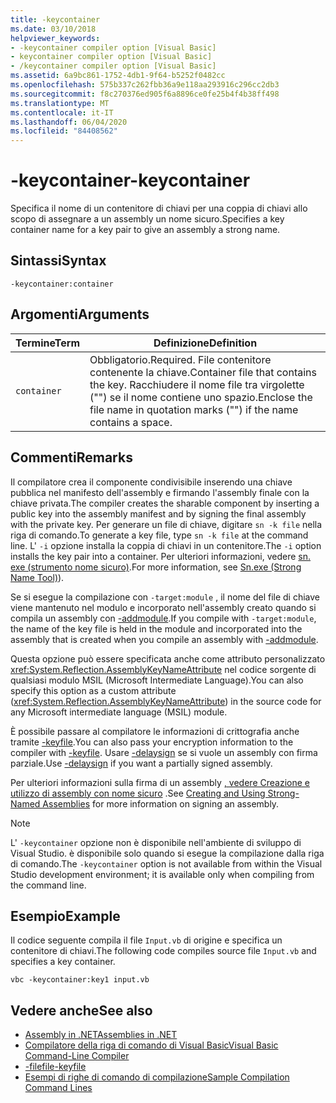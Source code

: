 ```yaml
---
title: -keycontainer
ms.date: 03/10/2018
helpviewer_keywords:
- -keycontainer compiler option [Visual Basic]
- keycontainer compiler option [Visual Basic]
- /keycontainer compiler option [Visual Basic]
ms.assetid: 6a9bc861-1752-4db1-9f64-b5252f0482cc
ms.openlocfilehash: 575b337c262fbb36a9e118aa293916c296cc2db3
ms.sourcegitcommit: f8c270376ed905f6a8896ce0fe25b4f4b38ff498
ms.translationtype: MT
ms.contentlocale: it-IT
ms.lasthandoff: 06/04/2020
ms.locfileid: "84408562"
---
```

# <a name="-keycontainer"></a><span data-ttu-id="0cd5d-102">-keycontainer</span><span class="sxs-lookup"><span data-stu-id="0cd5d-102">-keycontainer</span></span>
<span data-ttu-id="0cd5d-103">Specifica il nome di un contenitore di chiavi per una coppia di chiavi allo scopo di assegnare a un assembly un nome sicuro.</span><span class="sxs-lookup"><span data-stu-id="0cd5d-103">Specifies a key container name for a key pair to give an assembly a strong name.</span></span>  
  
## <a name="syntax"></a><span data-ttu-id="0cd5d-104">Sintassi</span><span class="sxs-lookup"><span data-stu-id="0cd5d-104">Syntax</span></span>  
  
```console  
-keycontainer:container  
```  
  
## <a name="arguments"></a><span data-ttu-id="0cd5d-105">Argomenti</span><span class="sxs-lookup"><span data-stu-id="0cd5d-105">Arguments</span></span>  
  
|<span data-ttu-id="0cd5d-106">Termine</span><span class="sxs-lookup"><span data-stu-id="0cd5d-106">Term</span></span>|<span data-ttu-id="0cd5d-107">Definizione</span><span class="sxs-lookup"><span data-stu-id="0cd5d-107">Definition</span></span>|  
|---|---|  
|`container`|<span data-ttu-id="0cd5d-108">Obbligatorio.</span><span class="sxs-lookup"><span data-stu-id="0cd5d-108">Required.</span></span> <span data-ttu-id="0cd5d-109">File contenitore contenente la chiave.</span><span class="sxs-lookup"><span data-stu-id="0cd5d-109">Container file that contains the key.</span></span> <span data-ttu-id="0cd5d-110">Racchiudere il nome file tra virgolette ("") se il nome contiene uno spazio.</span><span class="sxs-lookup"><span data-stu-id="0cd5d-110">Enclose the file name in quotation marks ("") if the name contains a space.</span></span>|  
  
## <a name="remarks"></a><span data-ttu-id="0cd5d-111">Commenti</span><span class="sxs-lookup"><span data-stu-id="0cd5d-111">Remarks</span></span>  
 <span data-ttu-id="0cd5d-112">Il compilatore crea il componente condivisibile inserendo una chiave pubblica nel manifesto dell'assembly e firmando l'assembly finale con la chiave privata.</span><span class="sxs-lookup"><span data-stu-id="0cd5d-112">The compiler creates the sharable component by inserting a public key into the assembly manifest and by signing the final assembly with the private key.</span></span> <span data-ttu-id="0cd5d-113">Per generare un file di chiave, digitare `sn -k file` nella riga di comando.</span><span class="sxs-lookup"><span data-stu-id="0cd5d-113">To generate a key file, type `sn -k file` at the command line.</span></span> <span data-ttu-id="0cd5d-114">L' `-i` opzione installa la coppia di chiavi in un contenitore.</span><span class="sxs-lookup"><span data-stu-id="0cd5d-114">The `-i` option installs the key pair into a container.</span></span> <span data-ttu-id="0cd5d-115">Per ulteriori informazioni, vedere [sn. exe (strumento nome sicuro)](../../../framework/tools/sn-exe-strong-name-tool.md).</span><span class="sxs-lookup"><span data-stu-id="0cd5d-115">For more information, see [Sn.exe (Strong Name Tool)](../../../framework/tools/sn-exe-strong-name-tool.md)).</span></span>  
  
 <span data-ttu-id="0cd5d-116">Se si esegue la compilazione con `-target:module` , il nome del file di chiave viene mantenuto nel modulo e incorporato nell'assembly creato quando si compila un assembly con [-addmodule](addmodule.md).</span><span class="sxs-lookup"><span data-stu-id="0cd5d-116">If you compile with `-target:module`, the name of the key file is held in the module and incorporated into the assembly that is created when you compile an assembly with [-addmodule](addmodule.md).</span></span>  
  
 <span data-ttu-id="0cd5d-117">Questa opzione può essere specificata anche come attributo personalizzato <xref:System.Reflection.AssemblyKeyNameAttribute> nel codice sorgente di qualsiasi modulo MSIL (Microsoft Intermediate Language).</span><span class="sxs-lookup"><span data-stu-id="0cd5d-117">You can also specify this option as a custom attribute (<xref:System.Reflection.AssemblyKeyNameAttribute>) in the source code for any Microsoft intermediate language (MSIL) module.</span></span>  
  
 <span data-ttu-id="0cd5d-118">È possibile passare al compilatore le informazioni di crittografia anche tramite [-keyfile](keyfile.md).</span><span class="sxs-lookup"><span data-stu-id="0cd5d-118">You can also pass your encryption information to the compiler with [-keyfile](keyfile.md).</span></span> <span data-ttu-id="0cd5d-119">Usare [-delaysign](delaysign.md) se si vuole un assembly con firma parziale.</span><span class="sxs-lookup"><span data-stu-id="0cd5d-119">Use [-delaysign](delaysign.md) if you want a partially signed assembly.</span></span>  
  
 <span data-ttu-id="0cd5d-120">Per ulteriori informazioni sulla firma di un assembly [, vedere Creazione e utilizzo di assembly con nome sicuro](../../../standard/assembly/create-use-strong-named.md) .</span><span class="sxs-lookup"><span data-stu-id="0cd5d-120">See [Creating and Using Strong-Named Assemblies](../../../standard/assembly/create-use-strong-named.md) for more information on signing an assembly.</span></span>  
  
> [!NOTE]
> <span data-ttu-id="0cd5d-121">L' `-keycontainer` opzione non è disponibile nell'ambiente di sviluppo di Visual Studio. è disponibile solo quando si esegue la compilazione dalla riga di comando.</span><span class="sxs-lookup"><span data-stu-id="0cd5d-121">The `-keycontainer` option is not available from within the Visual Studio development environment; it is available only when compiling from the command line.</span></span>  
  
## <a name="example"></a><span data-ttu-id="0cd5d-122">Esempio</span><span class="sxs-lookup"><span data-stu-id="0cd5d-122">Example</span></span>  
 <span data-ttu-id="0cd5d-123">Il codice seguente compila il file `Input.vb` di origine e specifica un contenitore di chiavi.</span><span class="sxs-lookup"><span data-stu-id="0cd5d-123">The following code compiles source file `Input.vb` and specifies a key container.</span></span>  
  
```console  
vbc -keycontainer:key1 input.vb  
```  
  
## <a name="see-also"></a><span data-ttu-id="0cd5d-124">Vedere anche</span><span class="sxs-lookup"><span data-stu-id="0cd5d-124">See also</span></span>

- [<span data-ttu-id="0cd5d-125">Assembly in .NET</span><span class="sxs-lookup"><span data-stu-id="0cd5d-125">Assemblies in .NET</span></span>](../../../standard/assembly/index.md)
- [<span data-ttu-id="0cd5d-126">Compilatore della riga di comando di Visual Basic</span><span class="sxs-lookup"><span data-stu-id="0cd5d-126">Visual Basic Command-Line Compiler</span></span>](index.md)
- [<span data-ttu-id="0cd5d-127">-filefile</span><span class="sxs-lookup"><span data-stu-id="0cd5d-127">-keyfile</span></span>](keyfile.md)
- [<span data-ttu-id="0cd5d-128">Esempi di righe di comando di compilazione</span><span class="sxs-lookup"><span data-stu-id="0cd5d-128">Sample Compilation Command Lines</span></span>](sample-compilation-command-lines.md)
